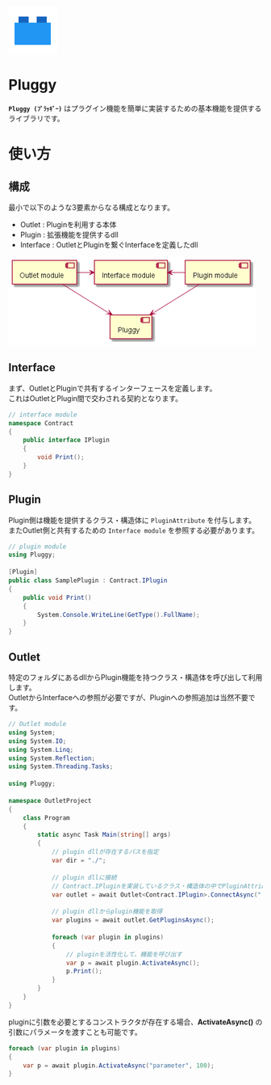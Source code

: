 ![icon](https://raw.githubusercontent.com/tatsuya-midorikawa/Pluggy/main/assets/plugin.png)

# Pluggy

**`Pluggy (ﾌﾟﾗｯｷﾞｰ)`** はプラグイン機能を簡単に実装するための基本機能を提供するライブラリです。

# 使い方

## 構成

最小で以下のような3要素からなる構成となります。

- Outlet : Pluginを利用する本体
- Plugin : 拡張機能を提供するdll
- Interface : OutletとPluginを繋ぐInterfaceを定義したdll

![module](https://raw.githubusercontent.com/tatsuya-midorikawa/Pluggy/main/assets/module.png)

## Interface

まず、OutletとPluginで共有するインターフェースを定義します。  
これはOutletとPlugin間で交わされる契約となります。

```cs
// interface module
namespace Contract
{
    public interface IPlugin
    {
        void Print();
    }
}
```

## Plugin

Plugin側は機能を提供するクラス・構造体に `PluginAttribute` を付与します。  
またOutlet側と共有するための `Interface module` を参照する必要があります。

```cs
// plugin module
using Pluggy;

[Plugin]
public class SamplePlugin : Contract.IPlugin
{
    public void Print()
    {
        System.Console.WriteLine(GetType().FullName);
    }
}
```

## Outlet

特定のフォルダにあるdllからPlugin機能を持つクラス・構造体を呼び出して利用します。  
OutletからInterfaceへの参照が必要ですが、Pluginへの参照追加は当然不要です。

```cs
// Outlet module
using System;
using System.IO;
using System.Linq;
using System.Reflection;
using System.Threading.Tasks;

using Pluggy;

namespace OutletProject
{
    class Program
    {
        static async Task Main(string[] args)
        {
            // plugin dllが存在するパスを指定
            var dir = "./";

            // plugin dllに接続
            // Contract.IPluginを実装しているクラス・構造体の中でPluginAttributeが付与されているもののみ対象
            var outlet = await Outlet<Contract.IPlugin>.ConnectAsync("./");

            // plugin dllからplugin機能を取得
            var plugins = await outlet.GetPluginsAsync();

            foreach (var plugin in plugins)
            {
                // pluginを活性化して、機能を呼び出す
                var p = await plugin.ActivateAsync();
                p.Print();
            }
        }
    }
}
```

pluginに引数を必要とするコンストラクタが存在する場合、**ActivateAsync()** の引数にパラメータを渡すことも可能です。

```cs
foreach (var plugin in plugins)
{
    var p = await plugin.ActivateAsync("parameter", 100);
}
```
